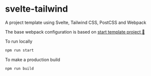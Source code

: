 # svelte-tailwind
A project template using Svelte, Tailwind CSS, PostCSS and Webpack

The base webpack configuration is based on [start template project 🎒](https://github.com/davi-mbatista/start)

To run locally
````bash
npm run start
````

To make a production build
````bash
npm run build
````
